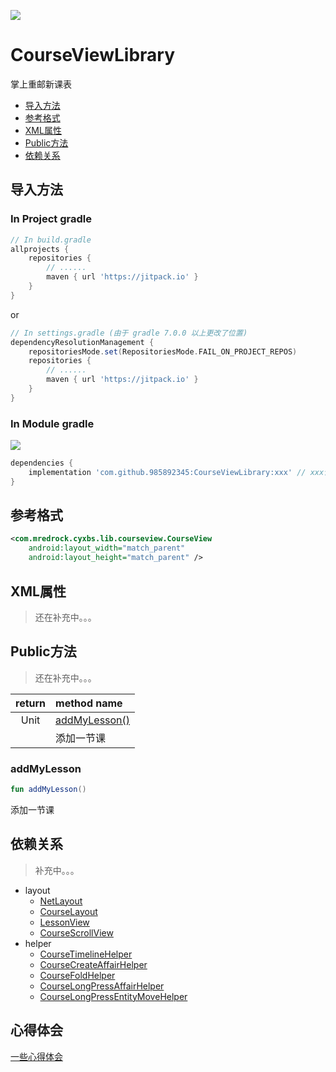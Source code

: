 [![](https://jitpack.io/v/985892345/CourseViewLibrary.svg)](https://jitpack.io/#985892345/CourseViewLibrary)


# CourseViewLibrary

 掌上重邮新课表

- [导入方法](#导入方法)
- [参考格式](#参考格式)
- [XML属性](#XML属性)
- [Public方法](#Public方法)
- [依赖关系](#依赖关系)

## 导入方法

### In Project gradle

```groovy
// In build.gradle
allprojects {
    repositories {
        // ......
        maven { url 'https://jitpack.io' }
    }
}
```

or 

```groovy
// In settings.gradle (由于 gradle 7.0.0 以上更改了位置)
dependencyResolutionManagement {
    repositoriesMode.set(RepositoriesMode.FAIL_ON_PROJECT_REPOS)
    repositories {
        // ......
        maven { url 'https://jitpack.io' }
    }
}
```

### In Module gradle 
[![](https://jitpack.io/v/985892345/CourseViewLibrary.svg)](https://jitpack.io/#985892345/CourseViewLibrary)

```groovy
dependencies {
    implementation 'com.github.985892345:CourseViewLibrary:xxx' // xxx请使用最新版本
}
```

## 参考格式

```xml
<com.mredrock.cyxbs.lib.courseview.CourseView
	android:layout_width="match_parent"
	android:layout_height="match_parent" />
```

## XML属性

> 还在补充中。。。

## Public方法

> 还在补充中。。。

| **return** | **method name**               |
| :--------: | :---------------------------- |
|    Unit    | [addMyLesson()](#addMyLesson) |
|            | 添加一节课                    |

### addMyLesson

```kotlin
fun addMyLesson()
```

添加一节课

## 依赖关系

> 补充中。。。

- layout
  - [NetLayout](https://github.com/985892345/CourseViewLibrary/blob/main/md/layout/NetLayout.md)
  - [CourseLayout](https://github.com/985892345/CourseViewLibrary/blob/main/md/layout/CourseLayout.md)
  - [LessonView](https://github.com/985892345/CourseViewLibrary/blob/main/md/layout/LessonView.md)
  - [CourseScrollView](https://github.com/985892345/CourseViewLibrary/blob/main/md/layout/CourseScrollView.md)
- helper
  - [CourseTimelineHelper](https://github.com/985892345/CourseViewLibrary/blob/main/md/helper/CourseTimelineHelper.md)
  - [CourseCreateAffairHelper](https://github.com/985892345/CourseViewLibrary/blob/main/md/helper/CourseCreateAffairHelper.md)
  - [CourseFoldHelper](https://github.com/985892345/CourseViewLibrary/blob/main/md/helper/CourseFoldHelper.md)
  - [CourseLongPressAffairHelper](https://github.com/985892345/CourseViewLibrary/blob/main/md/helper/CourseLongPressAffairHelper.md)
  - [CourseLongPressEntityMoveHelper](https://github.com/985892345/CourseViewLibrary/blob/main/md/helper/CourseLongPressEntityMoveHelper.md)



## 心得体会

[一些心得体会](https://github.com/985892345/CourseViewLibrary/blob/main/md/Some-Feelings.md)
